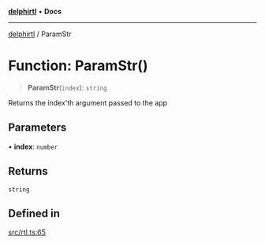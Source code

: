 [**delphirtl**](../README.md) • **Docs**

***

[delphirtl](../globals.md) / ParamStr

# Function: ParamStr()

> **ParamStr**(`index`): `string`

Returns the index'th argument passed to the app

## Parameters

• **index**: `number`

## Returns

`string`

## Defined in

[src/rtl.ts:65](https://github.com/chuacw/delphirtl/blob/1a0a3e89a2d0f0bb95b58dc274ba81b7da57ba8c/src/rtl.ts#L65)
